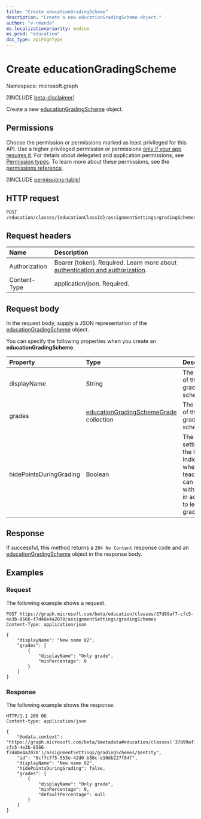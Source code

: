```yaml
---
title: "Create educationGradingScheme"
description: "Create a new educationGradingScheme object."
author: "v-rmanda"
ms.localizationpriority: medium
ms.prod: "education"
doc_type: apiPageType
---
```


# Create educationGradingScheme

Namespace: microsoft.graph

[!INCLUDE [beta-disclaimer](../../includes/beta-disclaimer.md)]

Create a new [educationGradingScheme](../resources/educationgradingscheme.md) object.

## Permissions

Choose the permission or permissions marked as least privileged for this API. Use a higher privileged permission or permissions [only if your app requires it](/graph/permissions-overview#best-practices-for-using-microsoft-graph-permissions). For details about delegated and application permissions, see [Permission types](/graph/permissions-overview#permission-types). To learn more about these permissions, see the [permissions reference](/graph/permissions-reference).

<!-- { "blockType": "permissions", "name": "educationgradingscheme_post" } -->
[!INCLUDE [permissions-table](../includes/permissions/educationgradingscheme-post-permissions.md)]

## HTTP request

<!-- {
  "blockType": "ignored"
}
-->
``` http
POST /education/classes/{educationClassId}/assignmentSettings/gradingSchemes
```

## Request headers

|Name|Description|
|:---|:---|
|Authorization|Bearer {token}. Required. Learn more about [authentication and authorization](/graph/auth/auth-concepts).|
|Content-Type|application/json. Required.|

## Request body

In the request body, supply a JSON representation of the [educationGradingScheme](../resources/educationgradingscheme.md) object.

You can specify the following properties when you create an **educationGradingScheme**.

|Property|Type|Description|
|:---|:---|:---|
|displayName|String|The name of the grading scheme.|
|grades|[educationGradingSchemeGrade](../resources/educationgradingschemegrade.md) collection|The name of the grading scheme.|
|hidePointsDuringGrading|Boolean|The display setting for the UI. Indicates whether teachers can grade with points in addition to letter grades.|

## Response

If successful, this method returns a `204 No Content` response code and an [educationGradingScheme](../resources/educationgradingscheme.md) object in the response body.

## Examples

### Request

The following example shows a request.
<!-- {
  "blockType": "request",
  "name": "set_defaultGradingScheme"
}
-->
``` http
POST https://graph.microsoft.com/beta/education/classes/37d99af7-cfc5-4e3b-8566-f7d40e4a2070/assignmentSettings/gradingSchemes
Content-Type: application/json

{
    "displayName": "New name 02",
    "grades": [
        {
            "displayName": "Only grade",
            "minPercentage": 0
        }
    ]
}
```

### Response
The following example shows the response.

<!-- {
  "blockType": "response",
  "truncated": true,
  "@odata.type": "microsoft.graph.educationGradingScheme"
}
-->
```http
HTTP/1.1 200 OK
Content-type: application/json

{
    "@odata.context": "https://graph.microsoft.com/beta/$metadata#education/classes('37d99af7-cfc5-4e3b-8566-f7d40e4a2070')/assignmentSettings/gradingSchemes/$entity",
    "id": "6cf7c7f5-553e-42d0-b88c-e10db227f84f",
    "displayName": "New name 02",
    "hidePointsDuringGrading": false,
    "grades": [
        {
            "displayName": "Only grade",
            "minPercentage": 0,
            "defaultPercentage": null
        }
    ]
}
```
